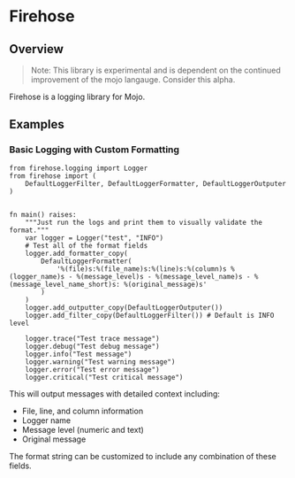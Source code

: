 # Firehose

## Overview
> Note: This library is experimental and is dependent on the continued improvement
of the mojo langauge. Consider this alpha.

Firehose is a logging library for Mojo.

## Examples

### Basic Logging with Custom Formatting
```mojo
from firehose.logging import Logger
from firehose import (
    DefaultLoggerFilter, DefaultLoggerFormatter, DefaultLoggerOutputer
)


fn main() raises:
    """Just run the logs and print them to visually validate the format."""
    var logger = Logger("test", "INFO")
    # Test all of the format fields
    logger.add_formatter_copy(
        DefaultLoggerFormatter(
            '%(file)s:%(file_name)s:%(line)s:%(column)s %(logger_name)s - %(message_level)s - %(message_level_name)s - %(message_level_name_short)s: %(original_message)s'
        )
    )
    logger.add_outputter_copy(DefaultLoggerOutputer())
    logger.add_filter_copy(DefaultLoggerFilter()) # Default is INFO level

    logger.trace("Test trace message")
    logger.debug("Test debug message")
    logger.info("Test message")
    logger.warning("Test warning message")
    logger.error("Test error message")
    logger.critical("Test critical message")

```

This will output messages with detailed context including:
- File, line, and column information
- Logger name
- Message level (numeric and text)
- Original message

The format string can be customized to include any combination of these fields.